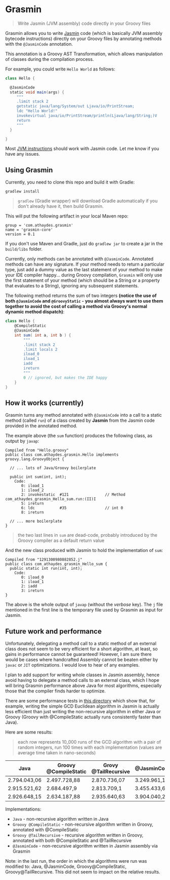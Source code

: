 # Grasmin
> Write Jasmin (JVM assembly) code directly in your Groovy files

Grasmin allows you to write [Jasmin](http://jasmin.sourceforge.net/) code (which is basically JVM assembly bytecode instructions)
directly on your Groovy files by annotating methods with the `@JasminCode` annotation.

This annotation is a Groovy AST Transformation, which allows manipulation of classes during the compilation process.

For example, you could write `Hello World` as follows:

```groovy
class Hello {

  @JasminCode
  static void main(args) {
     """
     .limit stack 2
     getstatic java/lang/System/out Ljava/io/PrintStream;
     ldc "Hello World!"
     invokevirtual java/io/PrintStream/println(Ljava/lang/String;)V
     return
     """
  }

}
```

Most [JVM instructions](http://docs.oracle.com/javase/specs/jvms/se7/html/jvms-6.html) should work with Jasmin code.
Let me know if you have any issues.

## Using Grasmin

Currently, you need to clone this repo and build it with Gradle:

```
gradlew install
```

> `gradlew` (Gradle wrapper) will download Gradle automatically if you don't already have it, then build Grasmin.

This will put the following artifact in your local Maven repo:

```
group = 'com.athaydes.grasmin'
name = 'grasmin-core'
version = 0.1
```

If you don't use Maven and Gradle, just do `gradlew jar` to create a jar in the `build/libs` folder.

Currently, only methods can be annotated with `@JasminCode`. Annotated methods can have any signature.
If your method needs to return a particular type, just add a dummy value as the last statement of your method to
make your IDE compiler happy... during Groovy compilation, `Grasmin` will only use the first statement of your
method (which should be a String or a property that evaluates to a String), ignoring any subsequent statements.

The following method returns the sum of two integers **(notice the use of both `@JasminCode` and `@GroovyStatic` -
you almost always want to use them together to avoid the cost of calling a method via Groovy's normal dynamic method
dispatch)**:

```groovy
class Hello {
    @CompileStatic
    @JasminCode
    int sum( int a, int b ) {
        """
        .limit stack 2
        .limit locals 2
        iload_0
        iload_1
        iadd
        ireturn
        """
        0 // ignored, but makes the IDE happy
    }
}
```

## How it works (currently)

Grasmin turns any method annotated with `@JasminCode` into a call to a static method (called `run`) of a class created by
**Jasmin** from the Jasmin code provided in the annotated method.

The example above (the `sum` function) produces the following class, as output by `javap`:

```
Compiled from "Hello.groovy"
public class com.athaydes.grasmin.Hello implements groovy.lang.GroovyObject {

  // ... lots of Java/Groovy boilerplate

  public int sum(int, int);
    Code:
       0: iload_1       
       1: iload_2       
       2: invokestatic  #121                // Method com_athaydes_grasmin_Hello_sum.run:(II)I
       5: ireturn       
       6: ldc           #35                 // int 0
       8: ireturn       

  // ... more boilerplate
}
```

> the two last lines in `sum` are dead-code, probably introduced by the Groovy compiler as a default return value

And the new class produced with Jasmin to hold the implementation of `sum`:

```
Compiled from "1291300980882852.j"
public class com_athaydes_grasmin_Hello_sum {
  public static int run(int, int);
    Code:
       0: iload_0       
       1: iload_1       
       2: iadd          
       3: ireturn       
}
```

The above is the whole output of `javap` (without the *verbose* key).
The `j` file mentioned in the first line is the temporary file used by Grasmin as input for Jasmin.

## Future work and performance

Unfortunately, delegating a method call to a static method of an external class does not seem to be very efficient for
a short algorithm, at least, so gains in performance cannot be guaranteed! However, I am sure there would be cases where
handcrafted Assembly cannot be beaten either by `javac` or `JIT` optimizations. I would love to hear of any examples.

I plan to add support for writing whole classes in Jasmin assembly, hence avoid having to delegate a method calls to an
external class, which I hope will bring Grasmin performance above Java for most algorithms, especially those that the
compiler finds harder to optimize.

There are some performance tests in [this directory](grasmin-tests/src/test/groovy/grasmin/) which show that, for example,
writing the simple GCD Euclidean algorithm in Jasmin is actually less efficient than just writing the non-recursive algorithm
in either Java or Groovy (Groovy with @CompileStatic actually runs consistently faster than Java).

Here are some results:

> each row represents 10_000 runs of the GCD algorithm with a pair of random integers, run 100 times with each implementation
 (values are average time taken in nano-seconds)

Java         | Groovy @CompileStatic | Grovy @TailRecursive | @JasminCode
-------------|-----------------------|----------------------|------------
2.794.043,06 | 2.497.728,88          | 2.870.736,07         | 3.249.961,17
2.915.521,62 | 2.684.497,9           | 2.813.709,1          | 3.455.433,63
2.926.648,15 | 2.634.187,88          | 2.935.640,63         | 3.904.040,23

Implementations:

* `Java` - non-recursive algorithm written in Java
* `Groovy @CompileStatic` - non-recursive algorithm written in Groovy, annotated with @CompileStatic
* `Groovy @TailRecursive` - recursive algorithm written in Groovy, annotated with both @CompileStatic and @TailRecursive
* `@JasminCode` - non-recursive algorithm written in Jasmin assembly via Grasmin

Note: in the last run, the order in which the algorithms were run was modified to: Java, @JasminCode,
Groovy@CompileStatic, Groovy@TailRecursive. This did not seem to impact on the relative results.
